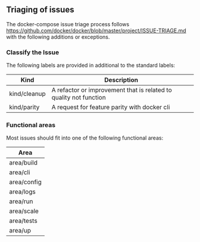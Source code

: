 Triaging of issues
------------------

The docker-compose issue triage process follows
https://github.com/docker/docker/blob/master/project/ISSUE-TRIAGE.md
with the following additions or exceptions.


### Classify the Issue

The following labels are provided in additional to the standard labels:

| Kind         | Description                                                       |
|--------------|-------------------------------------------------------------------|
| kind/cleanup | A refactor or improvement that is related to quality not function |
| kind/parity  | A request for feature parity with docker cli                      |


### Functional areas

Most issues should fit into one of the following functional areas:

| Area        |
|-------------|
| area/build  |
| area/cli    |
| area/config |
| area/logs   |
| area/run    |
| area/scale  |
| area/tests  |
| area/up     |

